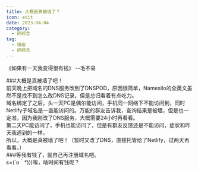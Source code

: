```yaml
---
title: 大概是真被墙了？
icon: edit
date: 2023-04-04
category:
  - 碎碎念
tag:
  - 博客
  - 碎碎念
---
```


《如果有一天我变得很有钱》 --毛不易  
<BiliBili bvid="BV1Me4y1U7Py" />
<!-- more -->  

###大概是真被墙了吧！  
前天晚上把域名的DNS服务改到了DNSPOD，原因很简单，Namesilo的全英文虽然不是找不到怎么改DNS记录，但是总归看着有点吃力。  
域名绑定了之后，头一天PC是偶尔能访问，手机同一网络下不能访问到，同时Netlify子域名是一直能访问的。万能的群友告诉我，查询结果是被墙，但是也一定准，因为我刚改了DNS服务，大概需要24小时再看看。  
第二天PC能访问了，手机也能访问了，但是有群友反馈还是不能访问，症状和昨天我遇到的一样。   
所以，大概是真被墙了吧！（暂时又改了DNS，直接托管给了Netlify，过两天再看看。）  
###等我有钱了，就自己再注册域名吧。  
ε=(´ο｀*)))唉，啥时间有钱呢？
